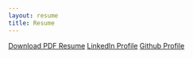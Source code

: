 ```yaml
---
layout: resume
title: Resume
---
```


<div class="flex gap-x-2">
  <a href="https://go.jfd.is/resume" target="_blank" class="mt-4 pointer-events-auto transition ease-in-out duration-300 inline-flex items-baseline text-center rounded shadow bg-orange-600 py-2 px-4 no-underline font-semibold text-white hover:shadow-lg hover:bg-orange-800"><i class="fa-solid fa-file-pdf text-sm mr-2"></i>Download PDF Resume</a>
  <a href="https://go.jfd.is/linkedin" target="_blank" class="mt-4 pointer-events-auto transition ease-in-out duration-300 inline-flex items-baseline text-center rounded shadow bg-blue-600 py-2 px-4 no-underline font-semibold text-white hover:shadow-lg hover:bg-blue-800"><i class="fa-brands fa-linkedin text-sm mr-2"></i>LinkedIn Profile</a>
  <a href="https://go.jfd.is/github" target="_blank" class="mt-4 pointer-events-auto transition ease-in-out duration-300 inline-flex items-baseline text-center rounded shadow bg-slate-600 py-2 px-4 no-underline font-semibold text-white hover:shadow-lg hover:bg-slate-800"><i class="fa-brands fa-github text-sm mr-2"></i>Github Profile</a>
</div>
